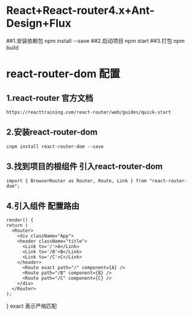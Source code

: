 # React+React-router4.x+Ant-Design+Flux 

##1.安装依赖包
    npm install --save
##2.启动项目 
    npm start
##3.打包
    npm build    




# react-router-dom 配置
## 1.react-router 官方文档 
    https://reacttraining.com/react-router/web/guides/quick-start

## 2.安装react-router-dom 
    cnpm install react-router-dom --save

## 3.找到项目的根组件  引入react-router-dom  
    import { BrowserRouter as Router, Route, Link } from "react-router-dom";

## 4.引入组件  配置路由
    render() {
    return (
      <Router>
        <div className="App">
        <header className="title">
          <Link to='/'>A</Link>
          <Link to='/B'>B</Link>
          <Link to='/C'>C</Link>
        </header>
          <Route exact path="/" component={A} />
          <Route path="/B" component={B} />
          <Route path="/C" component={C} />
        </div>
      </Router>
    );
  }
  exact 表示严格匹配
